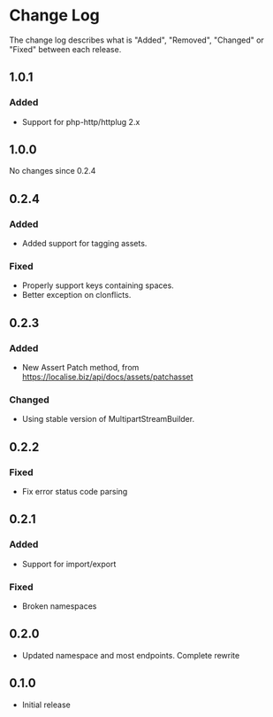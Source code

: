 # Change Log

The change log describes what is "Added", "Removed", "Changed" or "Fixed" between each release.

## 1.0.1

### Added

- Support for php-http/httplug 2.x

## 1.0.0

No changes since 0.2.4

## 0.2.4

### Added

- Added support for tagging assets. 

### Fixed

- Properly support keys containing spaces.
- Better exception on clonflicts.

## 0.2.3

### Added

- New Assert Patch method, from https://localise.biz/api/docs/assets/patchasset

### Changed

- Using stable version of MultipartStreamBuilder.

## 0.2.2

### Fixed

- Fix error status code parsing

## 0.2.1

### Added

- Support for import/export

### Fixed

- Broken namespaces

## 0.2.0

- Updated namespace and most endpoints. Complete rewrite

## 0.1.0

- Initial release
